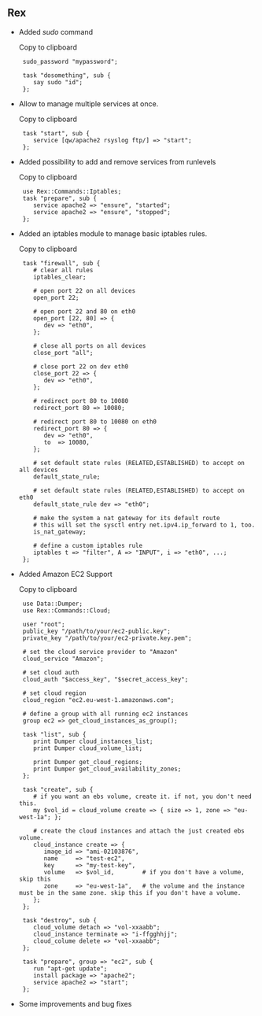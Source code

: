 Rex
---

-   Added *sudo* command

    Copy to clipboard

         sudo_password "mypassword";
          
         task "dosomething", sub {
            say sudo "id";
         };

-   Allow to manage multiple services at once.

    Copy to clipboard

         task "start", sub {
            service [qw/apache2 rsyslog ftp/] => "start";
         };

-   Added possibility to add and remove services from runlevels

    Copy to clipboard

         use Rex::Commands::Iptables;
         task "prepare", sub {
            service apache2 => "ensure", "started";
            service apache2 => "ensure", "stopped";
         };

-   Added an iptables module to manage basic iptables rules.

    Copy to clipboard

         task "firewall", sub {
            # clear all rules
            iptables_clear;
            
            # open port 22 on all devices
            open_port 22;
            
            # open port 22 and 80 on eth0
            open_port [22, 80] => {
               dev => "eth0",
            };
            
            # close all ports on all devices
            close_port "all";
            
            # close port 22 on dev eth0
            close_port 22 => {
               dev => "eth0",
            };
            
            # redirect port 80 to 10080
            redirect_port 80 => 10080;
            
            # redirect port 80 to 10080 on eth0
            redirect_port 80 => {
               dev => "eth0",
               to  => 10080,
            };
            
            # set default state rules (RELATED,ESTABLISHED) to accept on all devices
            default_state_rule;
             
            # set default state rules (RELATED,ESTABLISHED) to accept on eth0
            default_state_rule dev => "eth0";
            
            # make the system a nat gateway for its default route
            # this will set the sysctl entry net.ipv4.ip_forward to 1, too.
            is_nat_gateway;
            
            # define a custom iptables rule
            iptables t => "filter", A => "INPUT", i => "eth0", ...;
         };

-   Added Amazon EC2 Support

    Copy to clipboard

         use Data::Dumper;
         use Rex::Commands::Cloud;
           
         user "root";
         public_key "/path/to/your/ec2-public.key";
         private_key "/path/to/your/ec2-private.key.pem";
            
         # set the cloud service provider to "Amazon"
         cloud_service "Amazon";
           
         # set cloud auth
         cloud_auth "$access_key", "$secret_access_key";
           
         # set cloud region
         cloud_region "ec2.eu-west-1.amazonaws.com";
           
         # define a group with all running ec2 instances
         group ec2 => get_cloud_instances_as_group();
           
         task "list", sub {
            print Dumper cloud_instances_list;
            print Dumper cloud_volume_list;
             
            print Dumper get_cloud_regions;
            print Dumper get_cloud_availability_zones;
         };
           
         task "create", sub {
            # if you want an ebs volume, create it. if not, you don't need this.
            my $vol_id = cloud_volume create => { size => 1, zone => "eu-west-1a"; };
            
            # create the cloud instances and attach the just created ebs volume.
            cloud_instance create => {
               image_id => "ami-02103876",
               name     => "test-ec2",
               key      => "my-test-key",
               volume   => $vol_id,        # if you don't have a volume, skip this
               zone     => "eu-west-1a",   # the volume and the instance must be in the same zone. skip this if you don't have a volume.
            };
         };
            
         task "destroy", sub {
            cloud_volume detach => "vol-xxaabb";
            cloud_instance terminate => "i-ffgghhjj";
            cloud_colume delete => "vol-xxaabb";
         };
           
         task "prepare", group => "ec2", sub {
            run "apt-get update";
            install package => "apache2";
            service apache2 => "start";
         };

-   Some improvements and bug fixes


